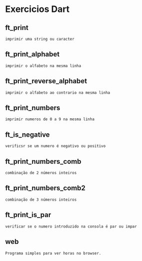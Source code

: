 # Exercicios Dart

## ft_print
    imprimir uma string ou caracter

## ft_print_alphabet
    imprimir o alfabeto na mesma linha

## ft_print_reverse_alphabet
    imprimir o alfabeto ao contrario na mesma linha

## ft_print_numbers
    imprimir numeros de 0 a 9 na mesma linha

## ft_is_negative
    verificsr se um numero é negativo ou positivo

## ft_print_numbers_comb
    combinação de 2 números inteiros

## ft_print_numbers_comb2
    combinação de 3 números inteiros

## ft_print_is_par
    verificar se o numero introduzido na consola é par ou impar

## web
    Programa simples para ver horas no browser.